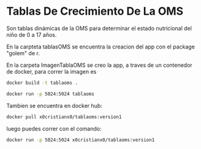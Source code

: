 # Tablas De Crecimiento De La OMS

Son tablas dinámicas de la OMS para determinar el estado nutricional del niño de 0 a 17 años.

En la carpteta tablasOMS se encuentra la creacion del app con el package "golem" de r.

En la carpeta ImagenTablaOMS se creo la app, a traves de un contenedor de docker, para correr la imagen es

```bash
docker build -t tablaoms .
```

```bash
docker run -p 5024:5024 tablaoms
```

Tambien se encuentra en docker hub:

```bash
docker pull x0cristianx0/tablaoms:version1
```
luego puedes correr con el comando:

```bash
docker run -p 5024:5024 x0cristianx0/tablaoms:version1
```
